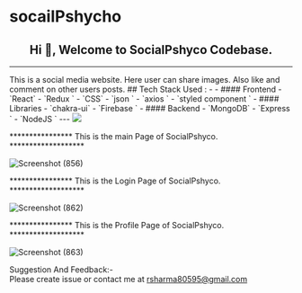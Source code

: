 # socailPshycho

<h2 align="center">
Hi 👋, Welcome to SocialPshyco Codebase.
</h2>
<hr>
This is a social media website. Here user can share images. Also like and comment on other users posts.
## Tech Stack Used : -
- #### Frontend
  - `React`
 - `Redux `
  - `CSS`
  - `json `
  - `axios `
  - `styled component `
- #### Libraries
  - `chakra-ui`
    - `Firebase `
- #### Backend
 - `MongoDB`
    - `Express `
    - `NodeJS `
---

<img src='https://raw.githubusercontent.com/andreasbm/readme/master/assets/lines/colored.png' />  

**************** This is the main Page of SocialPshyco. *******************

![Screenshot (856)](https://user-images.githubusercontent.com/63177572/215284461-f56e0555-cb7c-49eb-8efa-c25188b861c0.png)


**************** This is the Login Page of SocialPshyco. *******************

![Screenshot (862)](https://user-images.githubusercontent.com/63177572/215284506-bff95787-b8e6-44db-8780-2486aa91101c.png)


**************** This is the Profile Page of SocialPshyco. *******************

![Screenshot (863)](https://user-images.githubusercontent.com/63177572/215284561-71750955-0d0f-4fbf-82e7-ba3b285d7375.png)



Suggestion And Feedback:- </br>
Please create issue or contact me at rsharma80595@gmail.com
